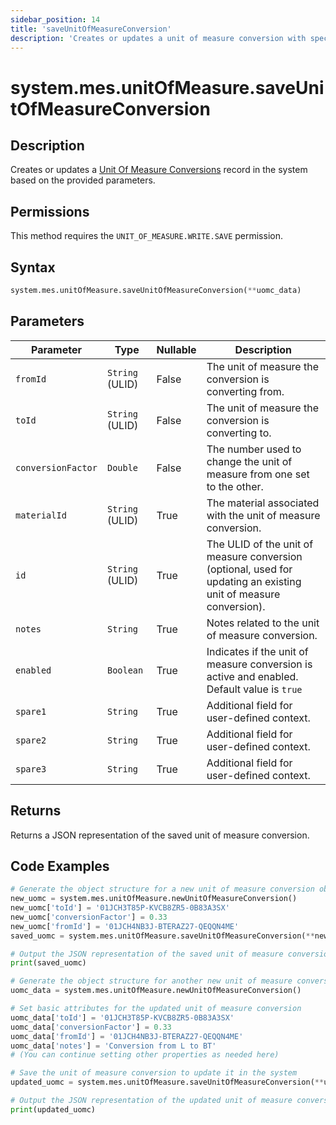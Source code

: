 ```yaml
---
sidebar_position: 14
title: 'saveUnitOfMeasureConversion'
description: 'Creates or updates a unit of measure conversion with specified parameters.'
---
```


# system.mes.unitOfMeasure.saveUnitOfMeasureConversion

## Description

Creates or updates a [Unit Of Measure Conversions](../../data-model/utility-models/unit-of-measure-model/unit-of-measure-conversion) record in the system based on the provided parameters.

## Permissions

This method requires the `UNIT_OF_MEASURE.WRITE.SAVE` permission.

## Syntax

```python
system.mes.unitOfMeasure.saveUnitOfMeasureConversion(**uomc_data)
```

## Parameters

| Parameter          | Type            | Nullable | Description                                                                                                      |
| ------------------ | --------------- | -------- | ---------------------------------------------------------------------------------------------------------------- |
| `fromId`           | `String` (ULID) | False    | The unit of measure the conversion is converting from.                                                           |
| `toId`             | `String` (ULID) | False    | The unit of measure the conversion is converting to.                                                             |
| `conversionFactor` | `Double`        | False    | The number used to change the unit of measure from one set to the other.                                         |
| `materialId`       | `String` (ULID) | True     | The material associated with the unit of measure conversion.                                                     |
| `id`               | `String` (ULID) | True     | The ULID of the unit of measure conversion (optional, used for updating an existing unit of measure conversion). |
| `notes`            | `String`        | True     | Notes related to the unit of measure conversion.                                                                 |
| `enabled`          | `Boolean`       | True     | Indicates if the unit of measure conversion is active and enabled. Default value is `true`                       |
| `spare1`           | `String`        | True     | Additional field for user-defined context.                                                                       |
| `spare2`           | `String`        | True     | Additional field for user-defined context.                                                                       |
| `spare3`           | `String`        | True     | Additional field for user-defined context.                                                                       |

## Returns

Returns a JSON representation of the saved unit of measure conversion.

## Code Examples

```python
# Generate the object structure for a new unit of measure conversion object, set the parameters and save it
new_uomc = system.mes.unitOfMeasure.newUnitOfMeasureConversion()
new_uomc['toId'] = '01JCH3T85P-KVCB8ZR5-0B83A3SX'
new_uomc['conversionFactor'] = 0.33
new_uomc['fromId'] = '01JCH4NB3J-BTERAZ27-QEQQN4ME'
saved_uomc = system.mes.unitOfMeasure.saveUnitOfMeasureConversion(**new_uomc)

# Output the JSON representation of the saved unit of measure conversion
print(saved_uomc)

# Generate the object structure for another new unit of measure conversion object to update the previous unit of measure conversion
uomc_data = system.mes.unitOfMeasure.newUnitOfMeasureConversion()

# Set basic attributes for the updated unit of measure conversion
uomc_data['toId'] = '01JCH3T85P-KVCB8ZR5-0B83A3SX'
uomc_data['conversionFactor'] = 0.33
uomc_data['fromId'] = '01JCH4NB3J-BTERAZ27-QEQQN4ME'
uomc_data['notes'] = 'Conversion from L to BT'
# (You can continue setting other properties as needed here)

# Save the unit of measure conversion to update it in the system
updated_uomc = system.mes.unitOfMeasure.saveUnitOfMeasureConversion(**uomc_data)

# Output the JSON representation of the updated unit of measure conversion
print(updated_uomc)
```
